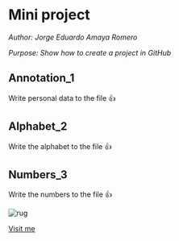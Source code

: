 # Mini project

*Author: Jorge Eduardo Amaya Romero*

*Purpose: Show how to create a project in GitHub*

## Annotation_1
Write personal data to the file :thumbsup:

## Alphabet_2
Write the alphabet to the file :thumbsup:

## Numbers_3
Write the numbers to the file :thumbsup:

![rug](https://www.rug.nl/_definition/shared/images/logo--en.png)

[Visit me](https://github.com/jorgeamaya)
